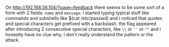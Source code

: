 On http://192.168.56.104/?page=feedback there seems to be some sort of a form with 2 fields: `name` and `message`. i started typing typical stuff like commands and subshells like $(cat /etc/passwd) and i noticed that quotes and special characters get prefixed with a backslash. the flag appeared after introducing 2 consecutive special characters, like `\\` or `''` or `""` and i honestly have no clue why, i don't really understand the pattern or the attack.
